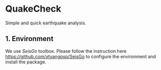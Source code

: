 # QuakeCheck

Simple and quick earthquake analysis.

## 1. Environment

We use *SeisGo* toolbox. Please follow the instruction here https://github.com/xtyangpsp/SeisGo to configure the environment and install the package. 
